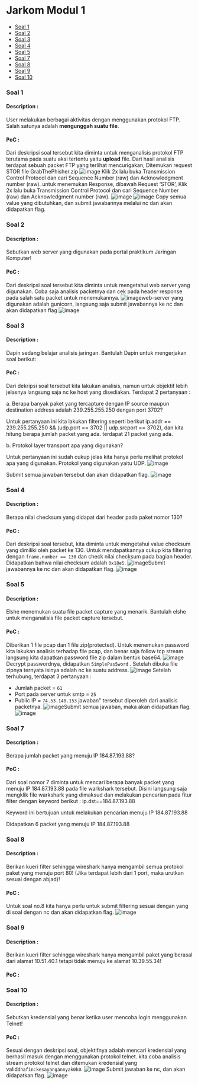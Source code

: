 # Jarkom Modul 1
- [Soal 1](#soal-1)
- [Soal 2](#soal-2)
- [Soal 3](#soal-3)
- [Soal 4](#soal-4)
- [Soal 5](#soal-5)
- [Soal 7](#soal-7)
- [Soal 8](#soal-8)
- [Soal 9](#soal-9)
- [Soal 10](#soal-10)

### Soal 1
#### Description :
User melakukan berbagai aktivitas dengan menggunakan protokol FTP. Salah satunya adalah **mengunggah suatu file**.

#### PoC :
Dari deskripsi soal tersebut kita diminta untuk menganalisis protokol FTP terutama pada suatu aksi tertentu yaitu **upload** file. Dari hasil analisis terdapat sebuah packet FTP yang terlihat mencurigakan, Ditemukan request STOR file GrabThePhisher.zip
![image](https://github.com/RenDaemon/Jarkom-Modul-1-IT23-2023/assets/94961661/de046533-83c9-4c1f-a50b-a259ba272bb9)
Klik 2x lalu buka Transmission Control Protocol dan cari Sequence Number (raw) dan Acknowledgment number (raw).
untuk menemukan Response, dibawah Request ‘STOR’, Klik 2x lalu buka Transmission Control Protocol dan cari Sequence Number (raw) dan Acknowledgment number (raw).
![image](https://github.com/RenDaemon/Jarkom-Modul-1-IT23-2023/assets/94961661/eb47be6b-4bdf-4000-a24f-992c19a051e7)
![image](https://github.com/RenDaemon/Jarkom-Modul-1-IT23-2023/assets/94961661/3d715c19-ccc8-40c7-9640-f2f26432a8da)
Copy semua value yang dibutuhkan, dan submit jawabannya melalui nc dan akan didapatkan flag.

### Soal 2
#### Description :
Sebutkan web server yang digunakan pada portal praktikum Jaringan Komputer!

#### PoC :
Dari deskripsi soal tersebut kita diminta untuk mengetahui web server yang digunakan. Coba saja analisis packetnya dan cek pada header response pada salah satu packet untuk menemukannya.
![image](https://github.com/RenDaemon/Jarkom-Modul-1-IT23-2023/assets/94961661/19b38944-e43e-413a-a897-aae83304d0ad)web-server yang digunakan adalah gunicorn, langsung saja submit jawabannya ke nc dan akan didapatkan flag
![image](https://github.com/RenDaemon/Jarkom-Modul-1-IT23-2023/assets/94961661/3fcdb24a-17e0-4631-8fe4-e2522c91e6c5)

### Soal 3
#### Description :
Dapin sedang belajar analisis jaringan. Bantulah Dapin untuk mengerjakan soal berikut:

#### PoC :
Dari dekripsi soal tersebut kita lakukan analisis, namun untuk objektif lebih jelasnya langsung saja nc ke host yang disediakan.
Terdapat 2 pertanyaan : 

a. Berapa banyak paket yang tercapture dengan IP source maupun destination address adalah 239.255.255.250 dengan port 3702?

Untuk pertanyaan ini kita lakukan filtering seperti berikut
ip.addr == 239.255.255.250 && (udp.port == 3702 || udp.srcport == 3702), dan kita hitung berapa jumlah packet yang ada. terdapat 21 packet yang ada.

b. Protokol layer transport apa yang digunakan? 

Untuk pertanyaan ini sudah cukup jelas kita hanya perlu melihat protokol apa yang digunakan. Protokol yang digunakan yaitu UDP.
![image](https://github.com/RenDaemon/Jarkom-Modul-1-IT23-2023/assets/94961661/75af56c0-db90-4006-8409-be07b534c384)

Submit semua jawaban tersebut dan akan didapatkan flag.
![image](https://github.com/RenDaemon/Jarkom-Modul-1-IT23-2023/assets/94961661/bf085e3b-e282-429c-92b6-2f5eaf734dcc)

### Soal 4
#### Description :
Berapa nilai checksum yang didapat dari header pada paket nomor 130?

#### PoC :
Dari deskripsi soal tersebut, kita diminta untuk mengetahui value checksum yang dimiliki oleh packet ke 130. Untuk mendapatkannya cukup kita filtering dengan `frame.number == 130` dan check nilai checksum pada bagian header. Didapatkan bahwa nilai checksum adalah `0x18e5`.
![image](https://github.com/RenDaemon/Jarkom-Modul-1-IT23-2023/assets/94961661/f95ea355-abfd-4652-bd5b-733ef754a7f5)Submit jawabannya ke nc dan akan didapatkan flag.
![image](https://github.com/RenDaemon/Jarkom-Modul-1-IT23-2023/assets/94961661/7a035b63-d3bf-4e0d-801c-e85948f7b2a0)

### Soal 5
#### Description :
Elshe menemukan suatu file packet capture yang menarik. Bantulah elshe untuk menganalisis file packet capture tersebut.

#### PoC :
Diberikan 1 file pcap dan 1 file zip(protected). Untuk menemukan password kita lakukan analisis terhadap file pcap, dan benar saja follow tcp stream langsung kita dapatkan password file zip dalam bentuk base64.
![image](https://github.com/RenDaemon/Jarkom-Modul-1-IT23-2023/assets/94961661/32b70961-88a0-44bb-b39e-36a442b90574)
Decrypt passwordnya, didapatkan `5implePas5word` . Setelah dibuka file zipnya ternyata isinya adalah nc ke suatu address.
![image](https://github.com/RenDaemon/Jarkom-Modul-1-IT23-2023/assets/94961661/f5040542-0d5e-46ba-bcfe-a5406e4ff4d8)
Setelah terhubung, terdapat 3 pertanyaan :
- Jumlah packet = `61`
- Port pada server untuk smtp = `25`
- Public IP = `74.53.140.153`
jawaban" tersebut diperoleh dari analisis packetnya.
![image](https://github.com/RenDaemon/Jarkom-Modul-1-IT23-2023/assets/94961661/a75f5346-e535-4602-ba4f-d2277857f870)Submit semua jawaban, maka akan didapatkan flag.
![image](https://github.com/RenDaemon/Jarkom-Modul-1-IT23-2023/assets/94961661/b65b01a6-a85e-474f-af0d-2d7dfd49d601)

### Soal 7
#### Description :
Berapa jumlah packet yang menuju IP 184.87.193.88?

#### PoC :
Dari soal nomor 7 diminta untuk mencari berapa banyak packet yang menuju IP 184.87.193.88 pada file warkshark tersebut. Disini langsung saja mengklik file warkshark yang dimaksud dan melakukan pencarian pada fitur filter dengan keyword berikut :
ip.dst==184.87.193.88

Keyword ini bertujuan untuk melakukan pencarian menuju IP 184.87.193.88

Didapatkan 6 packet yang menuju IP 184.87.193.88

### Soal 8
#### Description :
Berikan kueri filter sehingga wireshark hanya mengambil semua protokol paket yang menuju port 80! (Jika terdapat lebih dari 1 port, maka urutkan sesuai dengan abjad)!

#### PoC :
Untuk soal no.8 kita hanya perlu untuk submit filtering sesuai dengan yang di soal dengan nc dan akan didapatkan flag.
![image](https://github.com/RenDaemon/Jarkom-Modul-1-IT23-2023/assets/94961661/16f56409-f4d5-4f7e-94e6-4d21dac0b987)

### Soal 9
#### Description :
Berikan kueri filter sehingga wireshark hanya mengambil paket yang berasal dari alamat 10.51.40.1 tetapi tidak menuju ke alamat 10.39.55.34!

#### PoC :


### Soal 10
#### Description :
Sebutkan kredensial yang benar ketika user mencoba login menggunakan Telnet!

#### PoC :
Sesuai dengan deskripsi soal, objektifnya adalah mencari kredensial yang berhasil masuk dengan menggunakan protokol telnet. kita coba analisis stream protokol telnet dan ditemukan kredensial yang valid`dhafin:kesayangannyak0k0`.
![image](https://github.com/RenDaemon/Jarkom-Modul-1-IT23-2023/assets/94961661/c30f72e7-f716-434c-aeb3-f7f2ff794d7d)
Submit jawaban ke nc, dan akan didapatkan flag.
![image](https://github.com/RenDaemon/Jarkom-Modul-1-IT23-2023/assets/94961661/67795f1e-6d8d-48d9-9e68-25c53a739003)




